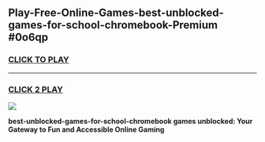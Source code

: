 
## Play-Free-Online-Games-best-unblocked-games-for-school-chromebook-Premium #0o6qp
<h3>
<a href="https://premium.freeplayer.one?title=best-unblocked-games-for-school-chromebook&ref=8M">CLICK TO PLAY</a></h3>
<hr>

<h3>
<a href="https://premium.freeplayer.one?title=best-unblocked-games-for-school-chromebook&ref=8M">CLICK 2 PLAY</a>
  
</h3>

<a href="https://premium.freeplayer.one?title=best-unblocked-games-for-school-chromebook&ref=8M"><img src="https://clearcache.store/games.png"></a>


**best-unblocked-games-for-school-chromebook games unblocked: Your Gateway to Fun and Accessible Online Gaming**
